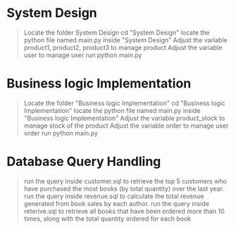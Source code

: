 # System Design
> Locate the folder System Design
> cd "System Design"
> locate the python file named main.py inside "System Design"
> Adjust the variable product1, product2, product3 to manage product
> Adjust the variable user to manage user
> run python main.py

# Business logic Implementation
> Locate the folder "Business logic Implementation"
> cd "Business logic Implementation"
> locate the python file named main.py inside "Business logic Implementation"
> Adjust the variable product_stock to manage stock of the product
> Adjust the variable order to manage user order
> run python main.py

# Database Query Handling
> run the query inside customer.sql to retrieve the top 5 customers who have purchased the most books (by total quantity) over the last year.
> run the query inside revenue.sql to calculate the total revenue generated from book sales by each author.
> run the query inside reterive.sql to retrieve all books that have been ordered more than 10 times, along with the total quantity ordered for each book
